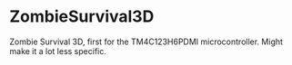 # ZombieSurvival3D
Zombie Survival 3D, first for the TM4C123H6PDMI microcontroller. Might make it a lot less specific.

